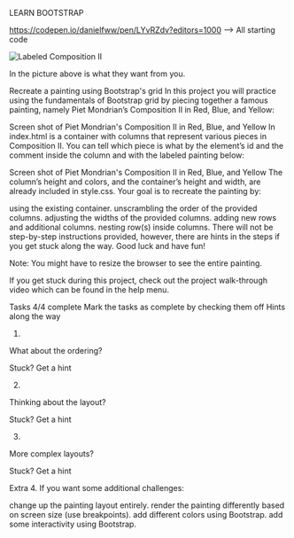LEARN BOOTSTRAP

https://codepen.io/danielfww/pen/LYvRZdv?editors=1000 --> All starting code



![Labeled Composition II](https://github.com/Danielfww/Recreate-a-painting-Bootstrap/assets/158219974/dd05620c-e3c7-4fc1-a57f-04ce48d624fe)


In the picture above is what they want from you.




Recreate a painting using Bootstrap's grid
In this project you will practice using the fundamentals of Bootstrap grid by piecing together a famous painting, namely Piet Mondrian’s Composition II in Red, Blue, and Yellow:

Screen shot of Piet Mondrian's Composition II in Red, Blue, and Yellow
In index.html is a container with columns that represent various pieces in Composition II. You can tell which piece is what by the element’s id and the comment inside the column and with the labeled painting below:

Screen shot of Piet Mondrian's Composition II in Red, Blue, and Yellow
The column’s height and colors, and the container’s height and width, are already included in style.css. Your goal is to recreate the painting by:

using the existing container.
unscrambling the order of the provided columns.
adjusting the widths of the provided columns.
adding new rows and additional columns.
nesting row(s) inside columns.
There will not be step-by-step instructions provided, however, there are hints in the steps if you get stuck along the way. Good luck and have fun!

Note: You might have to resize the browser to see the entire painting.

If you get stuck during this project, check out the project walk-through video which can be found in the help menu.

Tasks
4/4 complete
Mark the tasks as complete by checking them off
Hints along the way

1.
What about the ordering?

Stuck? Get a hint

2.
Thinking about the layout?

Stuck? Get a hint

3.
More complex layouts?

Stuck? Get a hint

Extra
4.
If you want some additional challenges:

change up the painting layout entirely.
render the painting differently based on screen size (use breakpoints).
add different colors using Bootstrap.
add some interactivity using Bootstrap.
